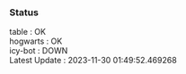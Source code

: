 ### Status


table : OK  
hogwarts : OK  
icy-bot : DOWN  
Latest Update : 2023-11-30 01:49:52.469268
